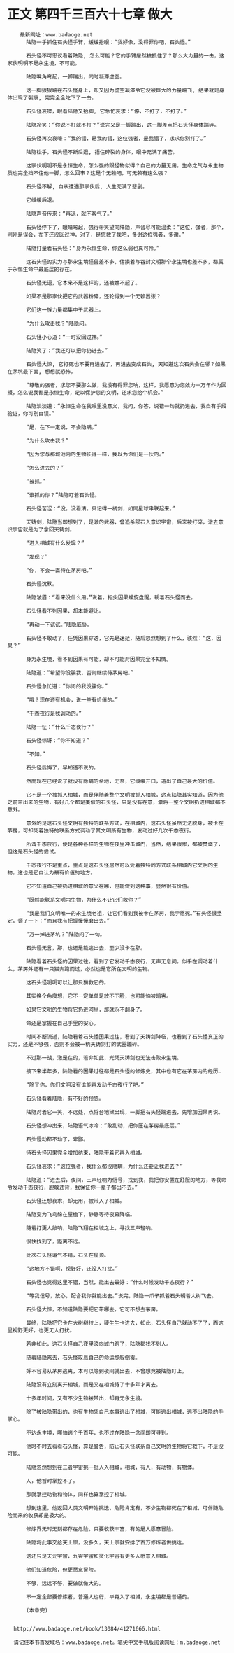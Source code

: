 # 正文 第四千三百六十七章 做大
        最新网址：www.badaoge.net
          陆隐一手抓住石头怪手臂，缓缓抬眼：“我好像，没得罪你吧，石头怪。”
      
          石头怪不可思议看着陆隐, 怎么可能？它的手臂居然被抓住了？那么大力量的一击，这家伙明明不是永生境，不可能。
      
          陆隐嘴角弯起，一脚踹出，同时凝滞虚空。
      
          这一脚狠狠踹在石头怪身上，却又因为虚空凝滞令它没被巨大的力量踹飞, 结果就是身体出现了裂痕, 完完全全吃下了一击。
      
          石头怪哀嚎，眼看陆隐又抬脚, 它急忙哀求：“停，不打了，不打了。”
      
          陆隐冷笑：“你说不打就不打？”说完又是一脚踹出，这一脚差点把石头怪身体踹碎。
      
          石头怪再次哀嚎：“我的错，是我的错，这位强者，是我错了，求求你别打了。”
      
          陆隐松手，石头怪不断后退, 捂住碎裂的身体，眼中充满了痛苦。
      
          这家伙明明不是永恒生命，怎么强的跟怪物似得？自己的力量无用，生命之气与永生物质也完全挡不住他一脚，怎么回事？这是个无赖吧，可无赖有这么强？
      
          石头怪不解, 自从遭遇那家伙后, 人生充满了悲剧。
      
          它缓缓后退。
      
          陆隐声音传来：“再退，就不客气了。”
      
          石头怪停下了，眼睛弯起，强行带笑望向陆隐，声音尽可能温柔：“这位，强者，那个，刚刚是误会，在下还没回过神，对了，是您救了我吧，多谢这位强者，多谢。”
      
          陆隐打量着石头怪：“身为永恒生命，你这么弱也真可怜。”
      
          这石头怪的实力与那永生境怪兽差不多，估摸着与吞封文明那个永生境也差不多，都属于永恒生命中最底层的存在。
      
          石头怪无语，它本来不是这样的，还被瞧不起了。
      
          如果不是那家伙把它的武器粉碎，还轮得到一个无赖嚣张？
      
          它们这一族力量都集中于武器上。
      
          “为什么攻击我？”陆隐问。
      
          石头怪小心道：“一时没回过神。”
      
          陆隐笑了：“我还可以把你扔进去。”
      
          石头怪大惊, 它打死也不要再进去了，再进去变成石头, 天知道这次石头会在哪？如果在茅坑最下面, 想想就恐怖。
      
          “尊敬的强者，求您不要那么做，我没有得罪您呐，这样，我愿意为您效力一万年作为回报，怎么说我都是永恒生命，足以保护您的文明，还求您给个机会。”
      
          陆隐淡淡道：“永恒生命在我眼里没意义，我问，你答，说错一句就扔进去，我自有手段验证，你可别自误。”
      
          “是，在下一定说，不会隐瞒。”
      
          “为什么攻击我？”
      
          “因为您与那城池内的生物长得一样，我以为你们是一伙的。”
      
          “怎么进去的？”
      
          “被抓。”
      
          “谁抓的你？”陆隐盯着石头怪。
      
          石头怪苦涩：“没，没看清，只记得一柄剑，如同星球串联起来。”
      
          天铸剑，陆隐当即想到了，是澈的武器，曾追杀陨石入意识宇宙，后来被打碎，澈去意识宇宙就是为了拿回天铸剑。
      
          “进入相城有什么发现？”
      
          “发现？”
      
          “你，不会一直待在茅房吧。”
      
          石头怪沉默。
      
          陆隐皱眉：“看来没什么用。”说着，指尖因果螺旋盘踞，朝着石头怪而去。
      
          石头怪看不到因果，却本能避让。
      
          “再动一下试试。”陆隐威胁。
      
          石头怪不敢动了，任凭因果穿透，它先是迷茫，随后忽然想到了什么，骇然：“这，因果？”
      
          身为永生境，看不到因果有可能，却不可能对因果完全不知情。
      
          陆隐道：“希望你没骗我，否则继续待茅房吧。”
      
          石头怪急忙道：“你问的我没骗你。”
      
          “哦？现在还有机会，说一些有价值的。”
      
          “千态夜行是我调动的。”
      
          陆隐一怔：“什么千态夜行？”
      
          石头怪惊讶：“你不知道？”
      
          “不知。”
      
          石头怪后悔了，早知道不说的。
      
          然而现在已经说了就没有隐瞒的余地，无奈，它缓缓开口，道出了自己最大的价值。
      
          它不是一个被抓入相城，而是伴随着整个文明被抓入相城，这点陆隐其实知道，因为他之前带出来的生物，有好几个都是类似的石头怪，只是没有在意，澈将一整个文明扔进相城都不意外。
      
          意外的是这石头怪文明有独特的联系方式，在相城内，这石头怪虽然无法脱身，被卡在茅房，可却凭着独特的联系方式调动了其文明所有生物，发动过好几次千态夜行。
      
          所谓千态夜行，便是各种各样的生物在夜里冲击城门，当然，结果很惨，都被焚烧了，但这是石头怪的尝试。
      
          千态夜行不是重点，重点是这石头怪居然可以凭着独特的方式联系相城内它文明的生物，这也是它自认为最有价值的地方。
      
          它不知道自己被扔进相城的意义在哪，但能做到这种事，显然很有价值。
      
          “既然能联系文明内生物，为什么不让它们救你？”
      
          “我是我们文明唯一的永生境老祖，让它们看到我被卡在茅房，我宁愿死。”石头怪很坚定，顿了一下：“而且我有把握慢慢磨出去。”
      
          “万一掉进茅坑？”陆隐问了一句。
      
          石头怪无言，那，也还是能逃出去，至少没卡在那。
      
          陆隐看着石头怪的因果过往，看到了它发动千态夜行，无声无息间，似乎在调动着什么，茅房外还有一只猫奔跑而过，必然也是它所在文明的生物。
      
          这石头怪明明可以让那只猫救它的。
      
          其实换个角度想，它不一定单单是放不下脸，也可能怕被暗害。
      
          如果它文明的生物将它扔进河里，那就永不翻身了。
      
          命还是掌握在自己手里的安心。
      
          时间不断流逝，陆隐看着石头怪因果过往，看到了天铸剑降临，也看到了石头怪真正的实力，还是不够强，否则不会被一柄天铸剑打的武器蹦碎。
      
          不过那一战，澈是在的，若非如此，光凭天铸剑也无法击败永生境。
      
          接下来半年多，陆隐看的因果过往都是石头怪的修炼史，其中也有它在茅房内的经历…
      
          “除了你，你们文明没有谁能再发动千态夜行了吧。”
      
          石头怪看着陆隐，有不好的预感。
      
          陆隐对着它一笑，不远处，点将台地狱出现，一脚把石头怪踹进去，先增加因果再说。
      
          石头怪想冲出来，陆隐语气冰冷：“敢乱动，把你压在茅房最底层。”
      
          石头怪动都不动了，卑鄙。
      
          待石头怪因果完全增加结束，陆隐带着它再入相城。
      
          石头怪哀求：“这位强者，我什么都没隐瞒，为什么还要让我进去？”
      
          陆隐道：“进去后，夜间，三声轻响为信号，找到我，我把你安置在舒服的地方，等我命令发动千态夜行，胆敢违背，我保证你一辈子都出不去。”
      
          石头怪还想哀求，却无用，被带入了相城。
      
          陆隐变为飞鸟躲在屋檐下，静静等待夜幕降临。
      
          随着打更人敲响，陆隐飞翔在相城之上，寻找三声轻响。
      
          很快找到了，距离不远。
      
          此次石头怪运气不错，石头在屋顶。
      
          “这地方不错啊，视野好，还没人打扰。”
      
          石头怪也觉得这里不错，当然，能出去最好：“什么时候发动千态夜行？”
      
          “等我信号，放心，配合我你就能出去。”说完，陆隐一爪子抓着石头朝着大树飞去。
      
          石头怪大惊，不知道陆隐要把它带哪去，它可不想去茅房。
      
          最终，陆隐把它卡在大树树枝上，硬生生卡进去，如此，石头怪自己就动不了了，而这里视野更好，也更无人打扰。
      
          若非如此，这石头怪自己夜里滚向城门跑了，陆隐都找不到人。
      
          随着陆隐离去，石头怪叹息自己的命运那般倒霉。
      
          好不容易从茅房逃离，本可以等到夜间就出去，不曾想竟被陆隐盯上。
      
          陆隐没有立刻离开相城，而是又在相城待了十多年才离去。
      
          十多年时间，又有不少生物被带出，却再无永生境。
      
          除了被陆隐带出的，也有生物凭自己本事逃出了相城，可能逃出相城，逃不出陆隐的手掌心。
      
          不达永生境，哪怕逃个千百年，也不过在陆隐一念间即可寻到。
      
          他时不时去看看石头怪，算是警告，防止石头怪联系自己文明的生物将它救下，不是没可能。
      
          陆隐忽然想到在三者宇宙挑一批人入相城，相城，有人，有动物，有物体。
      
          人，他暂时掌控不了。
      
          那就掌控动物和物体，同样也算掌控了相城。
      
          想到这里，他返回人类文明开始挑选，危险肯定有，不少生物都死在了相城，可伴随危险而来的收获却是极大的。
      
          修炼界无时无刻都存在危险，只要收获丰富，有的是人愿意冒险。
      
          陆隐将此事交给天上宗，没多久，天上宗就安排了百万修炼者供挑选。
      
          这还只是天元宇宙，九霄宇宙和灵化宇宙有更多人愿意入相城。
      
          他们知道危险，但更愿意冒险。
      
          不够，远远不够，要做就做大的。
      
          不一定全部要修炼者，普通人也行，毕竟入了相城，永生境都是普通的。
      
          (本章完)
      
      
      http://www.badaoge.net/book/13084/41271666.html
      
      请记住本书首发域名：www.badaoge.net。笔尖中文手机版阅读网址：m.badaoge.net